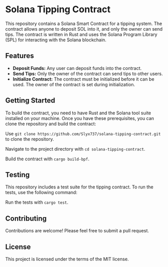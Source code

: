 # Solana Tipping Contract

This repository contains a Solana Smart Contract for a tipping system. The contract allows anyone to deposit SOL into it, and only the owner can send tips. The contract is written in Rust and uses the Solana Program Library (SPL) for interacting with the Solana blockchain.

## Features

- **Deposit Funds:** Any user can deposit funds into the contract.
- **Send Tips:** Only the owner of the contract can send tips to other users.
- **Initialize Contract:** The contract must be initialized before it can be used. The owner of the contract is set during initialization.

## Getting Started

To build the contract, you need to have Rust and the Solana tool suite installed on your machine. Once you have these prerequisites, you can clone the repository and build the contract:

Use `git clone https://github.com/Slyx737/solana-tipping-contract.git` to clone the repository.

Navigate to the project directory with `cd solana-tipping-contract`.

Build the contract with `cargo build-bpf`.

## Testing

This repository includes a test suite for the tipping contract. To run the tests, use the following command:

Run the tests with `cargo test`.

## Contributing

Contributions are welcome! Please feel free to submit a pull request.

## License

This project is licensed under the terms of the MIT license.
